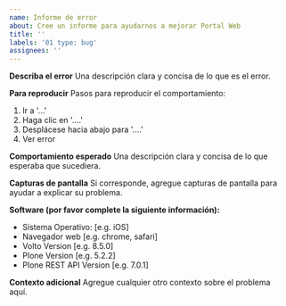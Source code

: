 ```yaml
---
name: Informe de error
about: Cree un informe para ayudarnos a mejorar Portal Web
title: ''
labels: '01 type: bug'
assignees: ''
---
```


**Describa el error**
Una descripción clara y concisa de lo que es el error.

**Para reproducir**
Pasos para reproducir el comportamiento:

1. Ir a '...'
2. Haga clic en '....'
3. Desplácese hacia abajo para '....'
4. Ver error

**Comportamiento esperado**
Una descripción clara y concisa de lo que esperaba que sucediera.

**Capturas de pantalla**
Si corresponde, agregue capturas de pantalla para ayudar a explicar su problema.

**Software (por favor complete la siguiente información):**

- Sistema Operativo: [e.g. iOS]
- Navegador web [e.g. chrome, safari]
- Volto Version [e.g. 8.5.0]
- Plone Version [e.g. 5.2.2]
- Plone REST API Version [e.g. 7.0.1]

**Contexto adicional**
Agregue cualquier otro contexto sobre el problema aquí.
